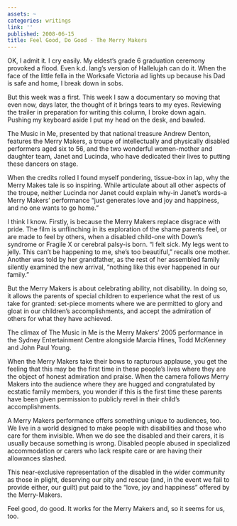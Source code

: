 ```yaml
---
assets: ~
categories: writings
link: ''
published: 2008-06-15
title: Feel Good, Do Good - The Merry Makers
---
```

OK, I admit it. I cry easily. My eldest’s grade 6 graduation ceremony
provoked a flood. Even k.d. lang’s version of Hallelujah can do it. When
the face of the little fella in the Worksafe Victoria ad lights up
because his Dad is safe and home, I break down in sobs.

But this week was a first. This week I saw a documentary so moving that
even now, days later, the thought of it brings tears to my eyes.
Reviewing the trailer in preparation for writing this column, I broke
down again. Pushing my keyboard aside I put my head on the desk, and
bawled.

The Music in Me, presented by that national treasure Andrew Denton,
features the Merry Makers, a troupe of intellectually and physically
disabled performers aged six to 56, and the two wonderful women-mother
and daughter team, Janet and Lucinda, who have dedicated their lives to
putting these dancers on stage.

When the credits rolled I found myself pondering, tissue-box in lap, why
the Merry Makes tale is so inspiring. While articulate about all other
aspects of the troupe, neither Lucinda nor Janet could explain why-in
Janet’s words-a Merry Makers’ performance “just generates love and joy
and happiness, and no one wants to go home.”

I think I know. Firstly, is because the Merry Makers replace disgrace
with pride. The film is unflinching in its exploration of the shame
parents feel, or are made to feel by others, when a disabled child-one
with Down’s syndrome or Fragile X or cerebral palsy-is born. “I felt
sick. My legs went to jelly. This can’t be happening to me, she’s too
beautiful,” recalls one mother. Another was told by her grandfather, as
the rest of her assembled family silently examined the new arrival,
“nothing like this ever happened in our family.”

But the Merry Makers is about celebrating ability, not disability. In
doing so, it allows the parents of special children to experience what
the rest of us take for granted: set-piece moments where we are
permitted to glory and gloat in our children’s accomplishments, and
accept the admiration of others for what they have achieved.

The climax of The Music in Me is the Merry Makers’ 2005 performance in
the Sydney Entertainment Centre alongside Marcia Hines, Todd McKenney
and John Paul Young.

When the Merry Makers take their bows to rapturous applause, you get the
feeling that this may be the first time in these people’s lives where
they are the object of honest admiration and praise. When the camera
follows Merry Makers into the audience where they are hugged and
congratulated by ecstatic family members, you wonder if this is the
first time these parents have been given permission to publicly revel in
their child’s accomplishments.

A Merry Makers performance offers something unique to audiences, too. We
live in a world designed to make people with disabilities and those who
care for them invisible. When we do see the disabled and their carers,
it is usually because something is wrong. Disabled people abused in
specialized accommodation or carers who lack respite care or are having
their allowances slashed.

This near-exclusive representation of the disabled in the wider
community as those in plight, deserving our pity and rescue (and, in the
event we fail to provide either, our guilt) put paid to the “love, joy
and happiness” offered by the Merry-Makers.

Feel good, do good. It works for the Merry Makers and, so it seems for
us, too.